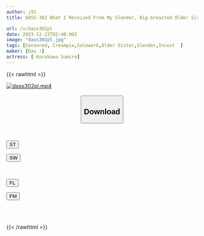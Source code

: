 ```yaml
---
author: j91
title: DASS-302 What I Received From My Slender, Big-breasted Older Sister Who Has A Sexual Desire Is A Ticket To Fuck Her Vagina Anywhere. Sumire Kurokawa

url: /v/dass302pl
date: 2023-12-22T02:40:00Z
image: "dass302pl.jpg"
tags: [Censored, Creampie,Solowork,Older Sister,Slender,Incest	]
maker: [Das !]
actress: [ Kurokawa Sumire]
---
```



{{< rawhtml >}}

<div class="video" data-videoid="KZ4eyVlxj2t0RRj">
    <a href="javascript:;">
        <img src="/v/dass302pl/dass302pl.jpg" width="WIDTH" height="HEIGHT" alt="dass302pl.mp4" loading="lazy">
    </a>
</div>

<script type="text/javascript" src="https://j91.asia/asset/on-demand-st.js"></script>

<br>
  <link rel="stylesheet" href="https://j91.asia/asset/bs5.css">
  
  <center>
  <button class="btn btn-primary" type="button" data-bs-toggle="collapse" data-bs-target=".multi-collapse" aria-expanded="false" aria-controls="multiCollapseExample1 multiCollapseExample2"><h2>Download</h2></button></center>
</p>
<div class="row">
  <div class="col">
    <div class="collapse multi-collapse" id="multiCollapseExample1">
      <div class="card card-body">
	      	      <br>
<div class="buttons">  
<p><a href="https://streamtape.to/v/KZ4eyVlxj2t0RRj" target="_blank"><button class="btn-hover color-3"><i class="fa fa-download"></i> ST</button></a></p>
<p><a href="https://flaswish.com/4zzcljmy9kp3" target="_blank"><button class="btn-hover color-2"><i class="fa fa-download"></i> SW</button></a></p></div>
    </div>
  </div>
</div>
  <div class="col">
    <div class="collapse multi-collapse" id="multiCollapseExample2">
      <div class="card card-body">
	      <br>
<div class="buttons">
<p><a href="javascript:;" target="_blank"><button class="btn-hover color-9"><i class="fa fa-download"></i> FL</button></a></p>
<p><a href="javascript:;" target="_blank"><button class="btn-hover color-8"><i class="fa fa-download"></i> FM</button></a></p></div>
<br><br>
      </div>
    </div>
  </div>
</div>

{{< /rawhtml >}}
